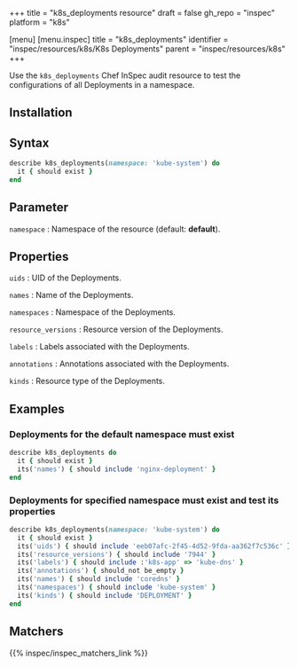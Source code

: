 +++
title = "k8s_deployments resource"
draft = false
gh_repo = "inspec"
platform = "k8s"

[menu]
[menu.inspec]
title = "k8s_deployments"
identifier = "inspec/resources/k8s/K8s Deployments"
parent = "inspec/resources/k8s"
+++

Use the `k8s_deployments` Chef InSpec audit resource to test the configurations of all Deployments in a namespace.

## Installation

## Syntax

```ruby
describe k8s_deployments(namespace: 'kube-system') do
  it { should exist }
end
```

## Parameter

`namespace`
: Namespace of the resource (default: **default**).

## Properties

`uids`
: UID of the Deployments.

`names`
: Name of the Deployments.

`namespaces`
: Namespace of the Deployments.

`resource_versions`
: Resource version of the Deployments.

`labels`
: Labels associated with the Deployments.

`annotations`
: Annotations associated with the Deployments.

`kinds`
: Resource type of the Deployments.

## Examples

### Deployments for the default namespace must exist

```ruby
describe k8s_deployments do
  it { should exist }
  its('names') { should include 'nginx-deployment' }
end
```

### Deployments for specified namespace must exist and test its properties

```ruby
describe k8s_deployments(namespace: 'kube-system') do
  it { should exist }
  its('uids') { should include 'eeb07afc-2f45-4d52-9fda-aa362f7c536c' }
  its('resource_versions') { should include '7944' }
  its('labels') { should include :'k8s-app' => 'kube-dns' }
  its('annotations') { should_not be_empty }
  its('names') { should include 'coredns' }
  its('namespaces') { should include 'kube-system' }
  its('kinds') { should include 'DEPLOYMENT' }
end
```

## Matchers

{{% inspec/inspec_matchers_link %}}
